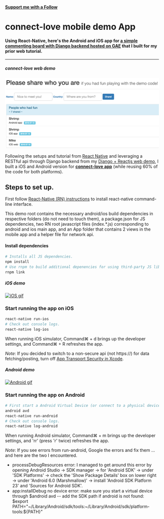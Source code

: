 [**Support me with a Follow**](https://github.com/shunpochang/followers)
# connect-love mobile demo App
#### Using React-Native, here's the Android and iOS app for [a simple commenting board with Django backend hosted on GAE](https://github.com/shunpochang/connect_love_demo) that I built for my prior web tutorial.
---
##### connect-love web demo
[![alt text](https://github.com/shunpochang/file_dump/blob/master/images/connect_love_demo_img_2.png "connect-love demo")](https://connect-love.appspot.com/)

Following the setups and tutorial from [React Native](https://cloud.google.com/python/django/appengine) and leveraging a RESTful api through Django backend from my [Django + Reactjs web demo](https://github.com/shunpochang/connect_love_demo), I built a iOS and Android version for **[connect-love app](https://connect-love.appspot.com/)** (while reusing 60% of the code for both platforms).

## Steps to set up.
First follow [React-Native (RN) instructions](https://facebook.github.io/react-native/docs/getting-started.html) to install react-native command-line interface.

This demo root contains the necessary android/ios build dependencies in respective folders (do not need to touch them), a package.json for JS dependencies, two RN root javascript files (index.*.js) corresponding to android and ios main app, and an App folder that contains 2 views in the mobile app and a helper file for network api.

#### Install dependencies
```bash
# Installs all JS dependencies.
npm install
# Use rnpm to build additional depenencies for using third-party JS libraries (like 'react-native-vector-icons' and 'tcomb-form-native') on iOS and Android.
rnpm link
```
##### iOS demo
[![iOS gif](https://github.com/shunpochang/file_dump/blob/master/images/connect-love-iphone-demo.gif "connect-love iOS demo")](https://github.com/shunpochang/connect_love_mobile_demo/blob/master/index.ios.js)
### Start running the app on iOS
```bash
react-native run-ios
# Check out console logs.
react-native log-ios
```
When running iOS simulator, Command⌘ + d brings up the developer settings, and Command⌘ + R refreshes the app.

*Note*: If you decided to switch to a non-secure api (not https://) for data fetching/posting, turn off [App Transport Security in Xcode](http://stackoverflow.com/questions/30731785/how-do-i-load-an-http-url-with-app-transport-security-enabled-in-ios-9).

##### Android demo
[![Android gif](https://github.com/shunpochang/file_dump/blob/master/images/connect-love-android-demo.gif "connect-love Android demo")](https://github.com/shunpochang/connect_love_mobile_demo/blob/master/index.android.js)
### Start running the app on Android
```bash
# First start a Android Virtual Device (or connect to a physical device).
android avd
react-native run-android
# Check out console logs.
react-native log-android
```
When running Android simulator, Command⌘ + m brings up the developer settings, and 'rr' (press 'r' twice) refreshes the app.

*Note*: If you see errors from run-android, Google the errors and fix them ... and here are the two I encountered. 
* processDebugResources error: I managed to get around this error by opening Android Studio -> SDK manager -> for 'Android SDK' -> under 'SDK Platforms' -> check the 'Show Package Details' box on lower right -> under 'Android 6.0 (Marshmallow)' -> install 'Android SDK Platform 23' and 'Sources for Android SDK'.
* app:installDebug no device error: make sure you start a virtual device through $android avd -- add the SDK path if android is not found:  $export PATH="~/Library/Android/sdk/tools:~/Library/Android/sdk/platform-tools:${PATH}"

